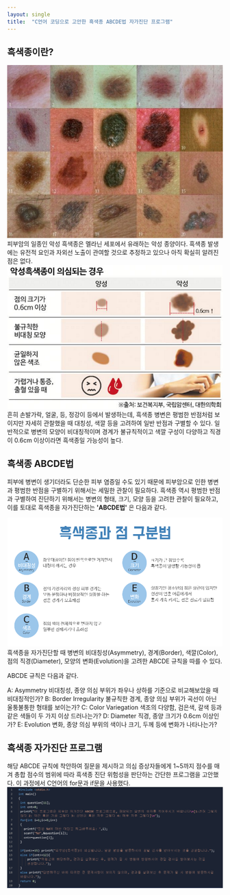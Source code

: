 ```yaml
---
layout: single
title:  "C언어 코딩으로 고안한 흑색종 ABCDE법 자가진단 프로그램"
---
```



## 흑색종이란?
![m1](/assets/images/m1.jpg)
피부암의 일종인 악성 흑색종은 멜라닌 세포에서 유래하는 악성 종양이다. 흑색종 발생에는 유전적 요인과 자외선 노출이 관여할 것으로 추정하고 있으나 아직 확실히 알려진 점은 없다.
![melanoma](/assets/images/melanoma.png)
흔히 손발가락, 얼굴, 등, 정강이 등에서 발생하는데, 흑색종 병변은 평범한 반점처럼 보이지만 자세히 관찰했을 때 대칭성, 색깔 등을 고려하여 일반 반점과 구별할 수 있다. 일반적으로 병변의 모양이 비대칭적이며 경계가 불규칙적이고 색깔 구성이 다양하고 직경이 0.6cm 이상이라면 흑색종일 가능성이 높다.

## 흑색종 ABCDE법
피부에 병변이 생기더라도 단순한 피부 염증일 수도 있기 때문에 피부암으로 인한 병변과 평범한 반점을 구별하기 위해서는 세밀한 관찰이 필요하다. 흑색종 역시 평범한 반점과 구별하여 진단하기 위해서는 병변의 형태, 크기, 모양 등을 고려한 관찰이 필요하고, 이를 토대로 흑색종을 자가진단하는 **'ABCDE법'** 은 다음과 같다.

![ABCDE](/assets/images/ABCDE.png)
흑색종을 자가진단할 때 병변의 비대칭성(Asymmetry), 경계(Border), 색깔(Color), 점의 직경(Diameter), 모양의 변화(Evolution)을 고려한 ABCDE 규칙을 따를 수 있다.

ABCDE 규칙은 다음과 같다.

A: Asymmetry 비대칭성, 종양 의심 부위가 좌우나 상하를 기준으로 비교해보았을 때 비대칭적인가?
B: Border Irregularity 불규칙한 경계, 종양 의심 부위가 곡선이 아닌 울퉁불퉁한 형태를 보이는가?
C: Color Variegation 색조의 다양함, 검은색, 갈색 등과 같은 색들이 두 가지 이상 드러나는가?
D: Diameter 직경, 종양 크기가 0.6cm 이상인가?
E: Evolution 변화, 종양 의심 부위의 색이나 크기, 두께 등에 변화가 나타나는가?

## 흑색종 자가진단 프로그램
해당 ABCDE 규칙에 착안하여 질문을 제시하고 의심 증상자들에게 1~5까지 점수를 매겨 총합 점수의 범위에 따라 흑색종 진단 위험성을 판단하는 간단한 프로그램을 고안했다. 이 과정에서 C언어의 for문과 if문을 사용했다.
![code](/assets/images/code.PNG)
